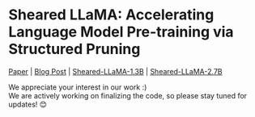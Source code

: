 # Sheared LLaMA: Accelerating Language Model Pre-training via Structured Pruning


[Paper](https://arxiv.org/abs/2310.06694) | [Blog Post](https://xiamengzhou.github.io/sheared-llama/) | [Sheared-LLaMA-1.3B](https://huggingface.co/princeton-nlp/Sheared-LLaMA-1.3B) | [Sheared-LLaMA-2.7B](https://huggingface.co/princeton-nlp/Sheared-LLaMA-2.7B)


We appreciate your interest in our work :)   
We are actively working on finalizing the code, so please stay tuned for updates! 😊

